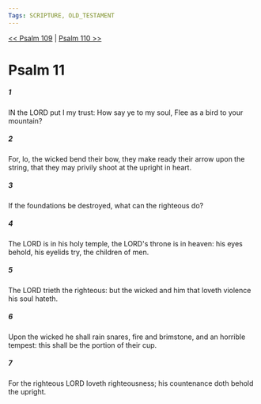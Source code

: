 ```yaml
---
Tags: SCRIPTURE, OLD_TESTAMENT
---
```


[<< Psalm 109](OLD_TESTAMENT/19_Psalms/Psalm_109.md) | [Psalm 110 >>](OLD_TESTAMENT/19_Psalms/Psalm_110.md)

# Psalm 11

##### 1

IN the LORD put I my trust: How say ye to my soul, Flee as a bird to your mountain?

##### 2

For, lo, the wicked bend their bow, they make ready their arrow upon the string, that they may privily shoot at the upright in heart.

##### 3

If the foundations be destroyed, what can the righteous do?

##### 4

The LORD is in his holy temple, the LORD's throne is in heaven: his eyes behold, his eyelids try, the children of men.

##### 5

The LORD trieth the righteous: but the wicked and him that loveth violence his soul hateth.

##### 6

Upon the wicked he shall rain snares, fire and brimstone, and an horrible tempest: this shall be the portion of their cup.

##### 7

For the righteous LORD loveth righteousness; his countenance doth behold the upright.
